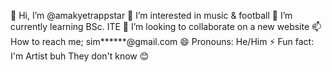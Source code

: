 👋 Hi, I’m @amakyetrappstar
👀 I’m interested in music & football
🌱 I’m currently learning BSc. ITE
💞️ I’m looking to collaborate on a new website
📫 How to reach me; sim******@gmail.com
😄 Pronouns: He/Him
⚡ Fun fact: I'm Artist buh They don't know 😊
